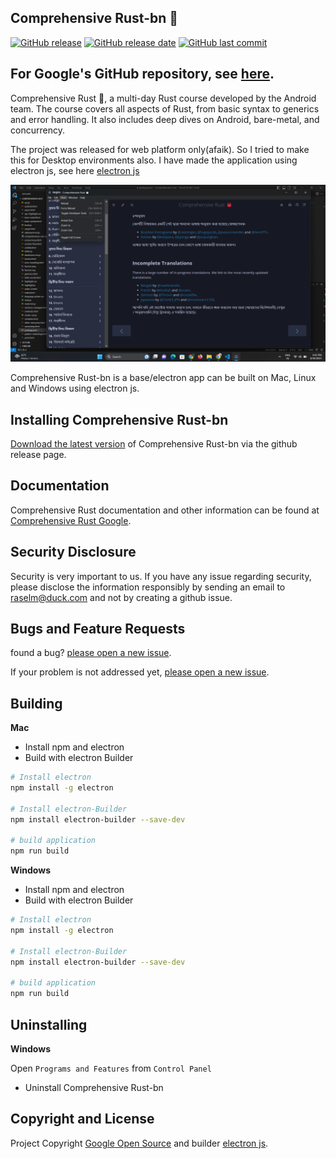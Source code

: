## Comprehensive Rust-bn 🦀

[![GitHub release](https://img.shields.io/github/v/release/raselmandol/comprehensive-rust-bn-desktop)](#) [![GitHub release date](https://img.shields.io/github/release-date/raselmandol/comprehensive-rust-bn-desktop)](#) [![GitHub last commit](https://img.shields.io/github/last-commit/raselmandol/comprehensive-rust-bn-desktop)](#)


## For Google's GitHub repository, see [here](https://github.com/google/comprehensive-rust).

Comprehensive Rust 🦀, a multi-day Rust course developed by the Android team. The course covers all aspects of Rust, from basic syntax to generics and error handling. It also includes deep dives on Android, bare-metal, and concurrency.

The project was released for web platform only(afaik). So I tried to make this for Desktop environments also. I have made the application using electron js, see here [electron js](https://github.com/electron/electron)




![CC Screenshot](https://raw.githubusercontent.com/raselmandol/comprehensive-rust-bn-desktop/main/screenshots/1.png)

Comprehensive Rust-bn is a base/electron app can be built on Mac, Linux and Windows using electron js.


## Installing Comprehensive Rust-bn

[Download the latest version](https://github.com/raselmandol/comprehensive-rust-bn-desktop/releases) of Comprehensive Rust-bn via the github release page.

## Documentation

Comprehensive Rust documentation and other information can be found at [Comprehensive Rust Google](https://github.com/google/comprehensive-rust).

## Security Disclosure

Security is very important to us. If you have any issue regarding security, please disclose the information responsibly by sending an email to raselm@duck.com and not by creating a github issue.


## Bugs and Feature Requests

found a bug? [please open a new issue](https://github.com/google/comprehensive-rust/issues/new).


If your problem is not addressed yet, [please open a new issue](https://github.com/google/comprehensive-rust/issues/new).


## Building

**Mac**

- Install npm and electron
- Build with electron Builder
```bash
# Install electron
npm install -g electron

# Install electron-Builder
npm install electron-builder --save-dev

# build application
npm run build
```

**Windows**

- Install npm and electron
- Build with electron Builder
```bash
# Install electron
npm install -g electron

# Install electron-Builder
npm install electron-builder --save-dev

# build application
npm run build
```

## Uninstalling

**Windows**

Open `Programs and Features` from `Control Panel`

- Uninstall Comprehensive Rust-bn

## Copyright and License

Project Copyright [Google Open Source](https://github.com/google/) and builder [electron js](https://github.com/electron/electron).
